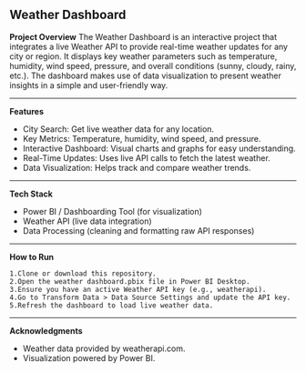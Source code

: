 ## Weather Dashboard

**Project Overview**
The Weather Dashboard is an interactive project that integrates a live Weather API to provide real-time weather updates for any city or region. It displays key weather parameters such as temperature, humidity, wind speed, pressure, and overall conditions (sunny, cloudy, rainy, etc.). The dashboard makes use of data visualization to present weather insights in a simple and user-friendly way.

---

**Features**
- City Search: Get live weather data for any location.
- Key Metrics: Temperature, humidity, wind speed, and pressure.
- Interactive Dashboard: Visual charts and graphs for easy understanding.
- Real-Time Updates: Uses live API calls to fetch the latest weather.
- Data Visualization: Helps track and compare weather trends.

---

**Tech Stack**
- Power BI / Dashboarding Tool (for visualization)
- Weather API (live data integration)
- Data Processing (cleaning and formatting raw API responses)

---

**How to Run**
```
1.Clone or download this repository.
2.Open the weather dashboard.pbix file in Power BI Desktop.
3.Ensure you have an active Weather API key (e.g., weatherapi).
4.Go to Transform Data > Data Source Settings and update the API key.
5.Refresh the dashboard to load live weather data.
```

---

**Acknowledgments**
- Weather data provided by weatherapi.com.
- Visualization powered by Power BI.
